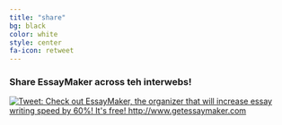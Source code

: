 ```yaml
---
title: "share"
bg: black
color: white
style: center
fa-icon: retweet
---
```


### Share EssayMaker across teh interwebs!

<a href="http://ctt.ec/1bIco"><img src="http://clicktotweet.com/img/tweet-graphic-4.png" alt="Tweet: Check out EssayMaker, the organizer that will increase essay writing speed by 60%! It's free! http://www.getessaymaker.com" /></a>

<div class="fb-share-button" data-href="http://getessaymaker.com" data-layout="box_count"></div>

<!-- Place this tag where you want the +1 button to render. -->
<div class="g-plusone" data-size="tall" data-href="http://getessaymaker.com"></div>

<!-- Place this tag after the last +1 button tag. -->
<script type="text/javascript">
  (function() {
    var po = document.createElement('script'); po.type = 'text/javascript'; po.async = true;
    po.src = 'https://apis.google.com/js/platform.js';
    var s = document.getElementsByTagName('script')[0]; s.parentNode.insertBefore(po, s);
  })();
</script>
